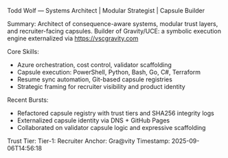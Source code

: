 Todd Wolf — Systems Architect | Modular Strategist | Capsule Builder

Summary:
Architect of consequence-aware systems, modular trust layers, and recruiter-facing capsules.
Builder of Gravity/UCE: a symbolic execution engine externalized via https://vscgravity.com

Core Skills:
- Azure orchestration, cost control, validator scaffolding
- Capsule execution: PowerShell, Python, Bash, Go, C#, Terraform
- Resume sync automation, Git-based capsule registries
- Strategic framing for recruiter visibility and product identity

Recent Bursts:
- Refactored capsule registry with trust tiers and SHA256 integrity logs
- Externalized capsule identity via DNS + GitHub Pages
- Collaborated on validator capsule logic and expressive scaffolding

Trust Tier: Tier-1: Recruiter
Anchor: Gra@vity
Timestamp: 2025-09-06T14:56:18
